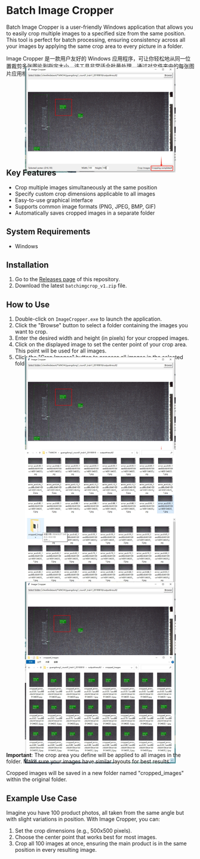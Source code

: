 # Batch Image Cropper

Batch Image Cropper is a user-friendly Windows application that allows you to easily crop multiple images to a specified size from the same position. This tool is perfect for batch processing, ensuring consistency across all your images by applying the same crop area to every picture in a folder.

Image Cropper 是一款用户友好的 Windows 应用程序，可让你轻松地从同一位置裁剪多张图片到指定大小。该工具非常适合批量处理，通过对文件夹中的每张图片应用相同的裁剪区域，确保所有图片的一致性。

<div style="display: flex; justify-content: center; align-items: center; height: 200px;">
  <img src="https://github.com/Mnster00/ImageBatchCropping/blob/main/2.png" style="max-width: 80%;">
</div>



## Key Features

- Crop multiple images simultaneously at the same position
- Specify custom crop dimensions applicable to all images
- Easy-to-use graphical interface
- Supports common image formats (PNG, JPEG, BMP, GIF)
- Automatically saves cropped images in a separate folder

## System Requirements

- Windows 

## Installation

1. Go to the [Releases page](https://github.com/Mnster00/ImageBatchCropping/releases) of this repository.
2. Download the latest `batchimgcrop_v1.zip` file.

## How to Use

1. Double-click on `ImageCropper.exe` to launch the application.
2. Click the "Browse" button to select a folder containing the images you want to crop.
3. Enter the desired width and height (in pixels) for your cropped images.
4. Click on the displayed image to set the center point of your crop area. This point will be used for all images.
5. Click the "Crop Images" button to process all images in the selected folder.


<div style="display: flex; justify-content: center; align-items: center; height: 200px;">
  <img src="https://github.com/Mnster00/ImageBatchCropping/blob/main/2.png" style="max-width: 80%;">
</div>
<div style="display: flex; justify-content: center; align-items: center; height: 200px;">
  <img src="https://github.com/Mnster00/ImageBatchCropping/blob/main/3.png" style="max-width: 80%;">
</div>
<div style="display: flex; justify-content: center; align-items: center; height: 200px;">
  <img src="https://github.com/Mnster00/ImageBatchCropping/blob/main/4.png" style="max-width: 80%;">
</div>
<div style="display: flex; justify-content: center; align-items: center; height: 200px;">
  <img src="https://github.com/Mnster00/ImageBatchCropping/blob/main/5.png" style="max-width: 80%;">
</div>
<div style="display: flex; justify-content: center; align-items: center; height: 200px;">
  <img src="https://github.com/Mnster00/ImageBatchCropping/blob/main/6.png" style="max-width: 80%;">
</div>


**Important**: The crop area you define will be applied to all images in the folder. Make sure your images have similar layouts for best results.

Cropped images will be saved in a new folder named "cropped_images" within the original folder.

## Example Use Case

Imagine you have 100 product photos, all taken from the same angle but with slight variations in position. With Image Cropper, you can:
1. Set the crop dimensions (e.g., 500x500 pixels).
2. Choose the center point that works best for most images.
3. Crop all 100 images at once, ensuring the main product is in the same position in every resulting image.


